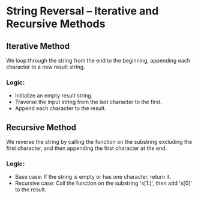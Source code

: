 # String Reversal – Iterative and Recursive Methods

## Iterative Method
We loop through the string from the end to the beginning, appending each character to a new result string.

### Logic:
- Initialize an empty result string.
- Traverse the input string from the last character to the first.
- Append each character to the result.

## Recursive Method
We reverse the string by calling the function on the substring excluding the first character, and then appending the first character at the end.

### Logic:
- Base case: If the string is empty or has one character, return it.
- Recursive case: Call the function on the substring 's[1:]', then add 's[0]' to the result.

